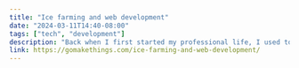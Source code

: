 ```yaml
---
title: "Ice farming and web development"
date: "2024-03-11T14:40-08:00"
tags: ["tech", "development"]
description: "Back when I first started my professional life, I used to enjoy watching talks from Guy Kawasaki."
link: https://gomakethings.com/ice-farming-and-web-development/
---
```

